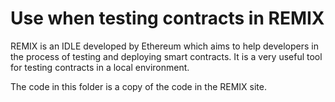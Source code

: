 # Use when testing contracts in REMIX

REMIX is an IDLE developed by Ethereum which aims to help developers in the process of testing and deploying smart contracts. It is a very useful tool for testing contracts in a local environment.

The code in this folder is a copy of the code in the REMIX site.
